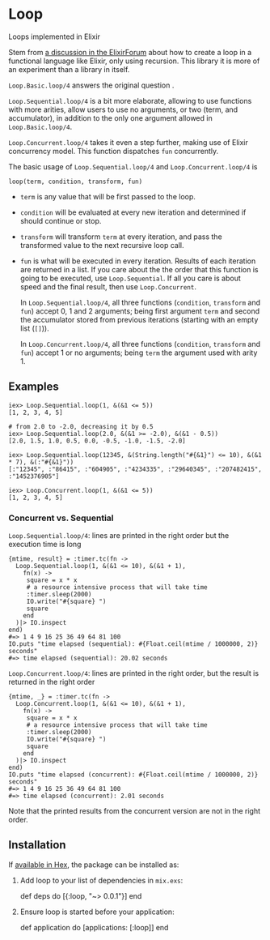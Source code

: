 # Loop

Loops implemented in Elixir

Stem from [a discussion in the ElixirForum](http://elixirforum.com/t/how-to-do-a-for-loop-in-elixir-using-only-recursion/595/1) about how to create a loop in a functional language like Elixir, only using recursion. This library it is more of an experiment than a library in itself.

`Loop.Basic.loop/4` answers the original question .

`Loop.Sequential.loop/4` is a bit more elaborate, allowing to use functions with more arities,
allow users to use no arguments, or two (term, and accumulator), in addition to the only one
argument allowed in `Loop.Basic.loop/4`.

`Loop.Concurrent.loop/4` takes it even a step further, making use of Elixir concurrency model.
This function dispatches `fun` concurrently.

The basic usage of `Loop.Sequential.loop/4` and `Loop.Concurrent.loop/4` is

`loop(term, condition, transform, fun)`

- `term` is any value that will be first passed to the loop.
- `condition` will be evaluated at every new iteration and determined if should continue or stop.
- `transform` will transform `term` at every iteration, and pass the transformed value to the next
  recursive loop call.
- `fun` is what will be executed in every iteration. Results of each iteration are returned in a list.
  If you care about the the order that this function is going to be executed,
  use `Loop.Sequential`. If all you care is about speed and the
  final result, then use `Loop.Concurrent`.

  In `Loop.Sequential.loop/4`, all three functions (`condition`, `transform` and `fun`) accept 0, 1 and 2 arguments; being first argument `term` and second the accumulator stored from previous iterations (starting with an empty list (`[]`)).

  In `Loop.Concurrent.loop/4`, all three functions (`condition`, `transform` and `fun`) accept 1 or no arguments; being `term` the argument used with arity 1.

## Examples

    iex> Loop.Sequential.loop(1, &(&1 <= 5))
    [1, 2, 3, 4, 5]

    # from 2.0 to -2.0, decreasing it by 0.5
    iex> Loop.Sequential.loop(2.0, &(&1 >= -2.0), &(&1 - 0.5))
    [2.0, 1.5, 1.0, 0.5, 0.0, -0.5, -1.0, -1.5, -2.0]

    iex> Loop.Sequential.loop(12345, &(String.length("#{&1}") <= 10), &(&1 * 7), &(:"#{&1}"))
    [:"12345", :"86415", :"604905", :"4234335", :"29640345", :"207482415", :"1452376905"]

    iex> Loop.Concurrent.loop(1, &(&1 <= 5))
    [1, 2, 3, 4, 5]

### Concurrent vs. Sequential

`Loop.Sequential.loop/4`: lines are printed in the right order but the execution time is long

    {mtime, result} = :timer.tc(fn ->
      Loop.Sequential.loop(1, &(&1 <= 10), &(&1 + 1),
        fn(x) ->
         square = x * x
         # a resource intensive process that will take time
         :timer.sleep(2000)
         IO.write("#{square} ")
         square
        end
      )|> IO.inspect
    end)
    #=> 1 4 9 16 25 36 49 64 81 100
    IO.puts "time elapsed (sequential): #{Float.ceil(mtime / 1000000, 2)} seconds"
    #=> time elapsed (sequential): 20.02 seconds

`Loop.Concurrent.loop/4`: lines are printed in the right order, but the result is returned in the
right order

    {mtime, _} = :timer.tc(fn ->
      Loop.Concurrent.loop(1, &(&1 <= 10), &(&1 + 1),
        fn(x) ->
         square = x * x
         # a resource intensive process that will take time
         :timer.sleep(2000)
         IO.write("#{square} ")
         square
        end
      )|> IO.inspect
    end)
    IO.puts "time elapsed (concurrent): #{Float.ceil(mtime / 1000000, 2)} seconds"
    #=> 1 4 9 16 25 36 49 64 81 100
    #=> time elapsed (concurrent): 2.01 seconds

Note that the printed results from the concurrent version are not in the right order.


## Installation

If [available in Hex](https://hex.pm/docs/publish), the package can be installed as:

  1. Add loop to your list of dependencies in `mix.exs`:

        def deps do
          [{:loop, "~> 0.0.1"}]
        end

  2. Ensure loop is started before your application:

        def application do
          [applications: [:loop]]
        end

